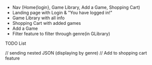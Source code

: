 ##

- Nav (Home{login}, Game Library, Add a Game, Shopping Cart)
- Landing page with Login & "You have logged in!"
- Game Library with all info
- Shopping Cart with added games
- Add a Game
- Filter feature to filter through genre(in GLibrary)

TODO List

// sending nested JSON (displaying by genre)
// Add to shopping cart feature
